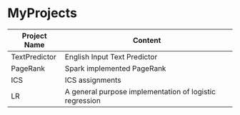 # MyProjects

| Project Name  | Content                                                 |
|---------------|---------------------------------------------------------|
| TextPredictor | English Input Text Predictor                            |
| PageRank      | Spark implemented PageRank                              |
| ICS           | ICS assignments                                         |
| LR            | A general purpose implementation of logistic regression |
